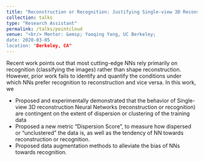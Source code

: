 ```yaml
---
title: "Reconstruction or Recognition: Justifying Single-view 3D Reconstruction Networks"
collection: talks
type: "Research Assistant"
permalink: /talks/pointcloud
venue: "<br/> Mentor: &emsp; Yaoqing Yang, UC Berkeley;
date: 2020-03-05
location: "Berkeley, CA"
---
```


Recent work points out that most cutting-edge NNs rely primarily on recognition (classifying the images) rather than shape reconstruction. However, prior work fails to identify and quantify the conditions under which NNs prefer recognition to reconstruction and vice versa. In this work, we
* Proposed and experimentally demonstrated that the behavior of Single-view 3D reconstruction Neural Networks (reconstruction or recognition) are contingent on the extent of dispersion or clustering of the training data
* Proposed a new metric “Dispersion Score”, to measure how dispersed or “unclustered” the data is, as well as the tendency of NN towards reconstruction or recognition.
* Proposed data augmentation methods to alleviate the bias of NNs towards recognition.
  
  
<!--[[PDF]](http://YefanZhou.github.io/files/reconstruction_or_recognition_justifying_single_view_3d_reconstruction_networks.pdf)-->
  
  
  
  
  
<!-- <p float="left">
<img src="http://YefanZhou.github.io/images/eccv_2020_matrix_vis.png" width="350" height="2000" class="center"/>
<img src="http://YefanZhou.github.io/images/eccv_2020_pointcloud_vis.png" width="350" height="2000" class="center"/> 
</p> -->